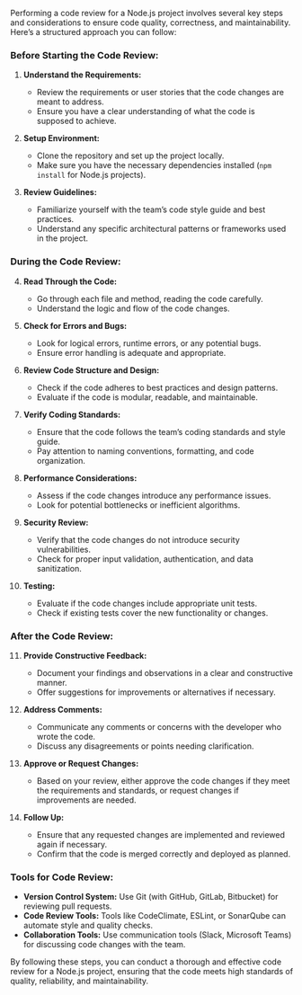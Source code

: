 Performing a code review for a Node.js project involves several key steps and considerations to ensure code quality, correctness, and maintainability. Here’s a structured approach you can follow:

### Before Starting the Code Review:

1. **Understand the Requirements:**
   - Review the requirements or user stories that the code changes are meant to address.
   - Ensure you have a clear understanding of what the code is supposed to achieve.

2. **Setup Environment:**
   - Clone the repository and set up the project locally.
   - Make sure you have the necessary dependencies installed (`npm install` for Node.js projects).

3. **Review Guidelines:**
   - Familiarize yourself with the team’s code style guide and best practices.
   - Understand any specific architectural patterns or frameworks used in the project.

### During the Code Review:

4. **Read Through the Code:**
   - Go through each file and method, reading the code carefully.
   - Understand the logic and flow of the code changes.

5. **Check for Errors and Bugs:**
   - Look for logical errors, runtime errors, or any potential bugs.
   - Ensure error handling is adequate and appropriate.

6. **Review Code Structure and Design:**
   - Check if the code adheres to best practices and design patterns.
   - Evaluate if the code is modular, readable, and maintainable.

7. **Verify Coding Standards:**
   - Ensure that the code follows the team’s coding standards and style guide.
   - Pay attention to naming conventions, formatting, and code organization.

8. **Performance Considerations:**
   - Assess if the code changes introduce any performance issues.
   - Look for potential bottlenecks or inefficient algorithms.

9. **Security Review:**
   - Verify that the code changes do not introduce security vulnerabilities.
   - Check for proper input validation, authentication, and data sanitization.

10. **Testing:**
    - Evaluate if the code changes include appropriate unit tests.
    - Check if existing tests cover the new functionality or changes.

### After the Code Review:

11. **Provide Constructive Feedback:**
    - Document your findings and observations in a clear and constructive manner.
    - Offer suggestions for improvements or alternatives if necessary.

12. **Address Comments:**
    - Communicate any comments or concerns with the developer who wrote the code.
    - Discuss any disagreements or points needing clarification.

13. **Approve or Request Changes:**
    - Based on your review, either approve the code changes if they meet the requirements and standards, or request changes if improvements are needed.

14. **Follow Up:**
    - Ensure that any requested changes are implemented and reviewed again if necessary.
    - Confirm that the code is merged correctly and deployed as planned.

### Tools for Code Review:

- **Version Control System:** Use Git (with GitHub, GitLab, Bitbucket) for reviewing pull requests.
- **Code Review Tools:** Tools like CodeClimate, ESLint, or SonarQube can automate style and quality checks.
- **Collaboration Tools:** Use communication tools (Slack, Microsoft Teams) for discussing code changes with the team.

By following these steps, you can conduct a thorough and effective code review for a Node.js project, ensuring that the code meets high standards of quality, reliability, and maintainability.